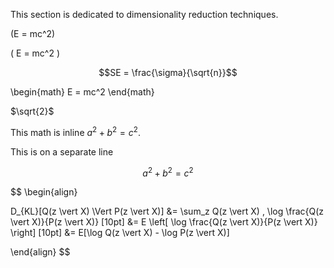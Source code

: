 This section is dedicated to dimensionality reduction techniques.

\(E = mc^2\)

\( E = mc^2 \)


```math
SE = \frac{\sigma}{\sqrt{n}}
```


\begin{math} 
E = mc^2 
\end{math}

$`\sqrt{2}`$


This math is inline $`a^2+b^2=c^2`$.

This is on a separate line

```math
a^2+b^2=c^2
```

$$ \begin{align}

D_{KL}[Q(z \vert X) \Vert P(z \vert X)] &= \sum_z Q(z \vert X) , \log \frac{Q(z \vert X)}{P(z \vert X)} \[10pt] &= E \left[ \log \frac{Q(z \vert X)}{P(z \vert X)} \right] \[10pt] &= E[\log Q(z \vert X) - \log P(z \vert X)]

\end{align} $$
